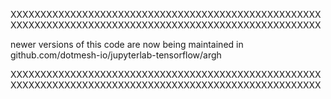 XXXXXXXXXXXXXXXXXXXXXXXXXXXXXXXXXXXXXXXXXXXXXXXXXXXXXXXXXXXXXXXXXXXXXXXXXXXXXXXXXXXXXXXXXXXXXXXXXXXXXXXX

newer versions of this code are now being maintained in github.com/dotmesh-io/jupyterlab-tensorflow/argh

XXXXXXXXXXXXXXXXXXXXXXXXXXXXXXXXXXXXXXXXXXXXXXXXXXXXXXXXXXXXXXXXXXXXXXXXXXXXXXXXXXXXXXXXXXXXXXXXXXXXXXXX
